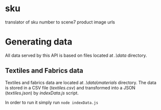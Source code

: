# sku
translator of sku number to scene7 product image urls

# Generating data

All data served by this API is based on files located at _.\data_ directory.

## Textiles and Fabrics data

Textiles and fabrics data are located at _.\data\materials_ directory. The data is stored in a CSV file (_textiles.csv_) and transformed into a JSON (_textiles.json_) by _indexData.js_ script.

In order to run it simply run ```node indexData.js```
